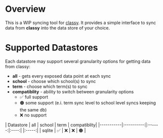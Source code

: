 # Overview
This is a WIP syncing tool for [classy](https://github.com/Pjt727/classy.git).
It provides a simple interface to sync data from **classy** into the data store of your choice.

# Supported Datastores
Each datastore may support several granularity options for getting data from classy:
- **all** - gets every exposed data point at each sync
- **school** - choose which school(s) to sync
- **term** -  choose which term(s) to sync
- **compatiblity** - ability to switch between granularity options
    - ✅ full support
    - 🟠 some support (e.i. term sync level to school level syncs keeping the same db)
    - ❌ no support
  
| Datastore | all | school | term | compatiblity|
|-----------|:----------:|:------:|:----:| |:-----:|
| sqlite    |     ✅      |   ❌    |  ❌   | 🟠 |

